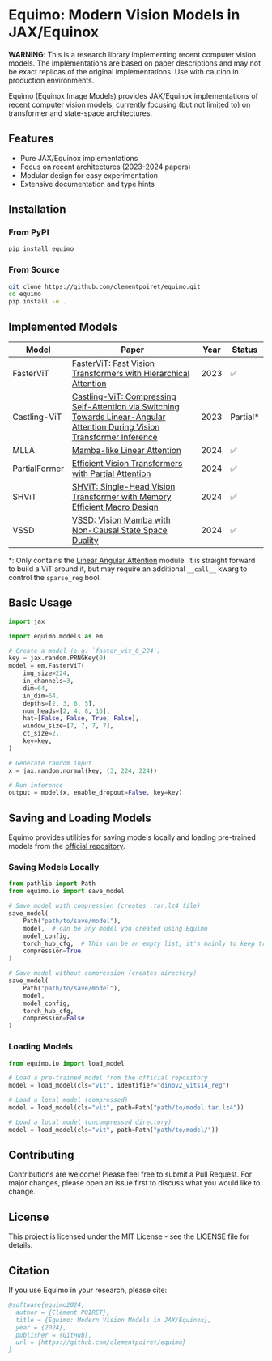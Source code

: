 # Equimo: Modern Vision Models in JAX/Equinox

**WARNING**: This is a research library implementing recent computer vision models. The implementations are based on paper descriptions and may not be exact replicas of the original implementations. Use with caution in production environments.

Equimo (Equinox Image Models) provides JAX/Equinox implementations of recent computer vision models, currently focusing (but not limited to) on transformer and state-space architectures.

## Features

- Pure JAX/Equinox implementations
- Focus on recent architectures (2023-2024 papers)
- Modular design for easy experimentation
- Extensive documentation and type hints

## Installation

### From PyPI

```bash
pip install equimo
```

### From Source

```bash
git clone https://github.com/clementpoiret/equimo.git
cd equimo
pip install -e .
```

## Implemented Models

| Model         | Paper                                                                                                                                                           | Year | Status    |
| ------------- | --------------------------------------------------------------------------------------------------------------------------------------------------------------- | ---- | --------- |
| FasterViT     | [FasterViT: Fast Vision Transformers with Hierarchical Attention](https://arxiv.org/abs/2306.06189)                                                             | 2023 | ✅        |
| Castling-ViT  | [Castling-ViT: Compressing Self-Attention via Switching Towards Linear-Angular Attention During Vision Transformer Inference](https://arxiv.org/abs/2211.10526) | 2023 | Partial\* |
| MLLA          | [Mamba-like Linear Attention](https://arxiv.org/abs/2405.16605)                                                                                                 | 2024 | ✅        |
| PartialFormer | [Efficient Vision Transformers with Partial Attention](https://eccv.ecva.net/virtual/2024/poster/1877)                                                          | 2024 | ✅        |
| SHViT         | [SHViT: Single-Head Vision Transformer with Memory Efficient Macro Design](https://arxiv.org/abs/2401.16456)                                                    | 2024 | ✅        |
| VSSD          | [VSSD: Vision Mamba with Non-Causal State Space Duality](https://arxiv.org/abs/2407.18559)                                                                      | 2024 | ✅        |

\*: Only contains the [Linear Angular Attention](https://github.com/clementpoiret/Equimo/blob/f8fcc79e45ca65e9deb1d970c4286c0b8562f9c2/equimo/layers/attention.py#L1407) module. It is straight forward to build a ViT around it, but may require an additional `__call__` kwarg to control the `sparse_reg` bool.

## Basic Usage

```python
import jax

import equimo.models as em

# Create a model (e.g. `faster_vit_0_224`)
key = jax.random.PRNGKey(0)
model = em.FasterViT(
    img_size=224,
    in_channels=3,
    dim=64,
    in_dim=64,
    depths=[2, 3, 6, 5],
    num_heads=[2, 4, 8, 16],
    hat=[False, False, True, False],
    window_size=[7, 7, 7, 7],
    ct_size=2,
    key=key,
)

# Generate random input
x = jax.random.normal(key, (3, 224, 224))

# Run inference
output = model(x, enable_dropout=False, key=key)
```

## Saving and Loading Models

Equimo provides utilities for saving models locally and loading pre-trained models from the
[official repository](https://huggingface.co/poiretclement/equimo).

### Saving Models Locally

```python
from pathlib import Path
from equimo.io import save_model

# Save model with compression (creates .tar.lz4 file)
save_model(
    Path("path/to/save/model"),
    model,  # can be any model you created using Equimo
    model_config,
    torch_hub_cfg,  # This can be an empty list, it's mainly to keep track of where are the weights coming
    compression=True
)

# Save model without compression (creates directory)
save_model(
    Path("path/to/save/model"),
    model,
    model_config,
    torch_hub_cfg,
    compression=False
)
```

### Loading Models

```python
from equimo.io import load_model

# Load a pre-trained model from the official repository
model = load_model(cls="vit", identifier="dinov2_vits14_reg")

# Load a local model (compressed)
model = load_model(cls="vit", path=Path("path/to/model.tar.lz4"))

# Load a local model (uncompressed directory)
model = load_model(cls="vit", path=Path("path/to/model/"))
```

## Contributing

Contributions are welcome! Please feel free to submit a Pull Request. For major changes, please open an issue first to discuss what you would like to change.

## License

This project is licensed under the MIT License - see the LICENSE file for details.

## Citation

If you use Equimo in your research, please cite:

```bibtex
@software{equimo2024,
  author = {Clément POIRET},
  title = {Equimo: Modern Vision Models in JAX/Equinox},
  year = {2024},
  publisher = {GitHub},
  url = {https://github.com/clementpoiret/equimo}
}
```
